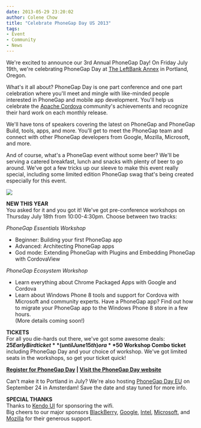 ```yaml
---
date: 2013-05-29 23:20:02
author: Colene Chow
title: "Celebrate PhoneGap Day US 2013"
tags:
- Event
- Community
- News
---
```


We're excited to announce our 3rd Annual PhoneGap Day! On Friday July 19th, we're celebrating PhoneGap Day at [The LeftBank Annex](http://leftbankannex.com) in Portland, Oregon.

What's it all about? PhoneGap Day is one part conference and one part celebration where you'll meet and mingle with like-minded people interested in PhoneGap and mobile app development. You'll help us celebrate the [Apache Cordova](http://cordova.io) community's achievements and recognize their hard work on each monthly release. 

We'll have tons of speakers covering the latest on PhoneGap and PhoneGap Build, tools, apps, and more. You'll get to meet the PhoneGap team and connect with other PhoneGap developers from Google, Mozilla, Microsoft, and more.

And of course, what's a PhoneGap event without some beer? We'll be serving a catered breakfast, lunch and snacks with plenty of beer to go around. We've got a few tricks up our sleeve to make this event really special, including some limited edition PhoneGap swag that's being created especially for this event.

![](/uploads/blog/2013-05/pgday12.jpg)

**NEW THIS YEAR**  
You asked for it and you got it!  We've got pre-conference workshops on Thursday July 18th from 10:00-4:30pm. Choose between two tracks:

*PhoneGap Essentials Workshop*  
* Beginner: Building your first PhoneGap app  
* Advanced: Architecting PhoneGap apps  
* God mode: Extending PhoneGap with Plugins and Embedding PhoneGap with CordovaView

*PhoneGap Ecosystem Workshop*
* Learn everything about Chrome Packaged Apps with Google and Cordova  
* Learn about Windows Phone 8 tools and support for Cordova with Microsoft and community experts. Have a PhoneGap app? Find out how to migrate your PhoneGap app to the Windows Phone 8 store in a few hours.  
(More details coming soon!)

**TICKETS**  
For all you die-hards out there, we've got some awesome deals: **$25 Early Bird ticket** (until June 15th) or a **$50 Workshop Combo ticket** including PhoneGap Day and your choice of workshop. We've got limited seats in the workshops, so get your ticket quick!

**[Register for PhoneGap Day](http://pgday13.eventbrite.com) | [Visit the PhoneGap Day website](http://pgday.phonegap.com/us2013)**

Can't make it to Portland in July? We're also hosting [PhoneGap Day EU](http://pgday.phonegap.com) on September 24 in Amsterdam! Save the date and stay tuned for more info.

**SPECIAL THANKS**  
Thanks to [Kendo UI](http://www.kendoui.com/) for sponsoring the wifi.  
Big cheers to our major sponsors [BlackBerry](http://blackberry.com), [Google](http://chrome.com), [Intel](http://intel.com), [Microsoft](http://windowsphone.com), and [Mozilla](http://mozilla.org) for their generous support. 
